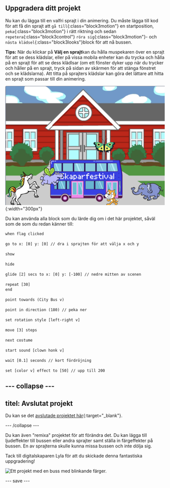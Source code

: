 ## Uppgradera ditt projekt

Nu kan du lägga till en valfri sprajt i din animering. Du måste lägga till kod för att få din sprajt att `gå till`{:class="block3motion"} en startposition, `peka`{:class="block3motion"} i rätt riktning och sedan `repetera`{:class="block3control"} `röra sig`{:class="block3motion"}- och `nästa klädsel`{:class="block3looks"}block för att nå bussen.

**Tips:** När du klickar på **Välj en sprajt**kan du hålla muspekaren över en sprajt för att se dess klädslar, eller på vissa mobila enheter kan du trycka och hålla på en sprajt för att se dess klädlsar (om ett fönster dyker upp när du trycker och håller på en sprajt, tryck på sidan av skärmen för att stänga fönstret och se klädslarna). Att titta på sprajters klädslar kan göra det lättare att hitta en sprajt som passar till din animering.

![Andra sprajter som rör sig mot en buss med "Maker Festival" -text.](images/bus-upgrade.png){:width="300px"}

Du kan använda alla block som du lärde dig om i det här projektet, såväl som de som du redan känner till:

```blocks3
when flag clicked

go to x: [0] y: [0] // dra i sprajten för att välja x och y

show

hide

glide [2] secs to x: [0] y: [-100] // nedre mitten av scenen

repeat [30]
end

point towards (City Bus v)

point in direction (180) // peka ner

set rotation style [left-right v]

move [3] steps

next costume

start sound [clown honk v]

wait [0.1] seconds // kort fördröjning

set [color v] effect to [50] // upp till 200
```

--- collapse ---
---
titel: Avslutat projekt
---

Du kan se det [avslutade projektet här](https://scratch.mit.edu/projects/724160134/){:target="_blank"}.

--- /collapse ---

Du kan även "remixa" projektet för att förändra det. Du kan lägga till ljudeffekter till bussen eller andra sprajter samt ställa in färgeffekter på bussen. En av sprajterna skulle kunna missa bussen och inte dölja sig.

Tack till digitalskaparen Lyla för att du skickade denna fantastiska uppgradering!

![Ett projekt med en buss med blinkande färger.](images/Lyla-bus.gif)

--- save ---

